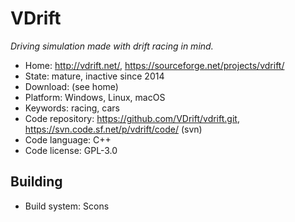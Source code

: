 # VDrift

_Driving simulation made with drift racing in mind._

- Home: http://vdrift.net/, https://sourceforge.net/projects/vdrift/
- State: mature, inactive since 2014 
- Download: (see home)
- Platform: Windows, Linux, macOS
- Keywords: racing, cars
- Code repository: https://github.com/VDrift/vdrift.git, https://svn.code.sf.net/p/vdrift/code/ (svn)
- Code language: C++
- Code license: GPL-3.0

## Building

- Build system: Scons
